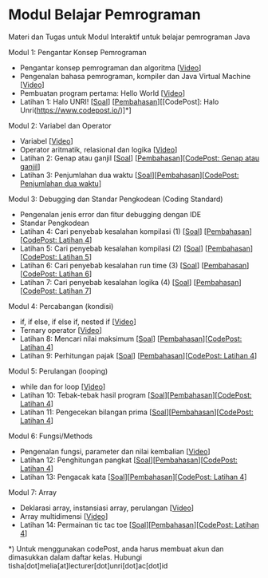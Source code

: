 # Modul Belajar Pemrograman
Materi dan Tugas untuk Modul Interaktif untuk belajar pemrograman Java

Modul 1: Pengantar Konsep Pemrograman
- Pengantar konsep pemrograman dan algoritma [[Video](https://youtu.be/KLBsMuF35jI)]
- Pengenalan bahasa pemrograman, kompiler dan Java Virtual Machine [[Video](https://www.youtube.com/watch?v=leCWaMySuRQ)]
- Pembuatan program pertama: Hello World [[Video](https://youtu.be/lIYRXlUHJRQ)]
- Latihan 1: Halo UNRI! [[Soal](https://github.com/Jurusan-Ilmu-Komputer-Universitas-Riau/Konsep_Pemrograman/tree/main/latihan/latihan1)] [[Pembahasan](https://youtu.be/LIZ-G7iIyFI)][[CodePost]: Halo Unri(https://www.codepost.io/)]*]

Modul 2: Variabel dan Operator
- Variabel [[Video](https://youtu.be/Ca0N2hmSd-k)]
- Operator aritmatik, relasional dan logika [[Video](https://youtu.be/uLr7xOZcHio)]
- Latihan 2: Genap atau ganjil [[Soal](https://github.com/Jurusan-Ilmu-Komputer-Universitas-Riau/Konsep_Pemrograman/tree/main/latihan/latihan2)] [[Pembahasan]()][[CodePost: Genap atau ganjil](https://www.codepost.io/)]
- Latihan 3: Penjumlahan dua waktu [[Soal](https://github.com/Jurusan-Ilmu-Komputer-Universitas-Riau/Konsep_Pemrograman/tree/main/latihan/latihan3)][[Pembahasan]()][[CodePost: Penjumlahan dua waktu](https://www.codepost.io/)]

Modul 3: Debugging dan Standar Pengkodean (Coding Standard)
- Pengenalan jenis error dan fitur debugging dengan IDE
- Standar Pengkodean 
- Latihan 4: Cari penyebab kesalahan kompilasi (1) [[Soal](https://github.com/Jurusan-Ilmu-Komputer-Universitas-Riau/Konsep_Pemrograman/tree/main/latihan/latihan4)] [[Pembahasan]()][[CodePost: Latihan 4](https://www.codepost.io/)]
- Latihan 5: Cari penyebab kesalahan kompilasi (2) [[Soal](https://github.com/Jurusan-Ilmu-Komputer-Universitas-Riau/Konsep_Pemrograman/tree/main/latihan/latihan5)] [[Pembahasan]()][[CodePost: Latihan 5](https://www.codepost.io/)]
- Latihan 6: Cari penyebab kesalahan run time (3) [[Soal](https://github.com/Jurusan-Ilmu-Komputer-Universitas-Riau/Konsep_Pemrograman/tree/main/latihan/latihan6)] [[Pembahasan]()][[CodePost: Latihan 6](https://www.codepost.io/)]
- Latihan 7: Cari penyebab kesalahan logika (4) [[Soal](https://github.com/Jurusan-Ilmu-Komputer-Universitas-Riau/Konsep_Pemrograman/tree/main/latihan/latihan7)] [[Pembahasan]()][[CodePost: Latihan 7](https://www.codepost.io/)]

Modul 4: Percabangan (kondisi)
- if, if else, if else if, nested if [[Video](https://youtu.be/3PDcEyPbODc)]
- Ternary operator [[Video](https://youtu.be/tOL_4tPzWq4)]
- Latihan 8: Mencari nilai maksimum [[Soal](https://github.com/Jurusan-Ilmu-Komputer-Universitas-Riau/Konsep_Pemrograman/tree/main/latihan/latihan3)] [[Pembahasan]()][[CodePost: Latihan 4](https://www.codepost.io/)]
- Latihan 9: Perhitungan pajak [[Soal](https://github.com/Jurusan-Ilmu-Komputer-Universitas-Riau/Konsep_Pemrograman/tree/main/latihan/latihan3)] [[Pembahasan]()][[CodePost: Latihan 4](https://www.codepost.io/)]

Modul 5: Perulangan (looping)
- while dan for loop [[Video](https://youtu.be/Gpya9oGrkaY)]
- Latihan 10: Tebak-tebak hasil program [[Soal](https://github.com/Jurusan-Ilmu-Komputer-Universitas-Riau/Konsep_Pemrograman/tree/main/latihan/latihan3)][[Pembahasan]()][[CodePost: Latihan 4](https://www.codepost.io/)]
- Latihan 11: Pengecekan bilangan prima [[Soal](https://github.com/Jurusan-Ilmu-Komputer-Universitas-Riau/Konsep_Pemrograman/tree/main/latihan/latihan3)][[Pembahasan]()][[CodePost: Latihan 4](https://www.codepost.io/)]

Modul 6: Fungsi/Methods
- Pengenalan fungsi, parameter dan nilai kembalian [[Video](https://youtu.be/X5Vix4Qy1uA)]
- Latihan 12: Penghitungan pangkat [[Soal](https://github.com/Jurusan-Ilmu-Komputer-Universitas-Riau/Konsep_Pemrograman/tree/main/latihan/latihan3)][[Pembahasan]()][[CodePost: Latihan 4](https://www.codepost.io/)]
- Latihan 13: Pengacak kata [[Soal](https://github.com/Jurusan-Ilmu-Komputer-Universitas-Riau/Konsep_Pemrograman/tree/main/latihan/latihan3)][[Pembahasan]()][[CodePost: Latihan 4](https://www.codepost.io/)]

Modul 7: Array
- Deklarasi array, instansiasi array, perulangan [[Video](https://youtu.be/tm08XpT-kJw)]
- Array multidimensi [[Video](https://youtu.be/pjOSn8ntsZk)]
- Latihan 14: Permainan tic tac toe [[Soal](https://github.com/Jurusan-Ilmu-Komputer-Universitas-Riau/Konsep_Pemrograman/tree/main/latihan/latihan3)][[Pembahasan]()][[CodePost: Latihan 4](https://www.codepost.io/)]

*) Untuk menggunakan codePost, anda harus membuat akun dan dimasukkan dalam daftar kelas. Hubungi tisha[dot]melia[at]lecturer[dot]unri[dot]ac[dot]id